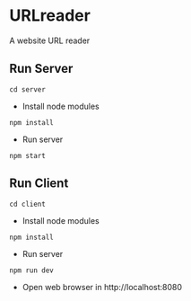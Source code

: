 # URLreader
A website URL reader

## Run Server

```
cd server
```
* Install node modules
```
npm install
```
* Run server
```
npm start
```

## Run Client

```
cd client
```
* Install node modules
```
npm install
```
* Run server
```
npm run dev
```
* Open web browser in http://localhost:8080
